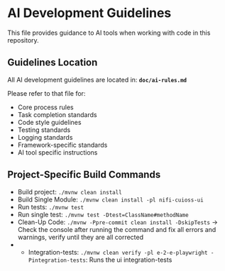 # AI Development Guidelines

This file provides guidance to AI tools when working with code in this repository.

## Guidelines Location

All AI development guidelines are located in: **`doc/ai-rules.md`**

Please refer to that file for:
- Core process rules
- Task completion standards
- Code style guidelines
- Testing standards
- Logging standards
- Framework-specific standards
- AI tool specific instructions

## Project-Specific Build Commands

- Build project: `./mvnw clean install`
- Build Single Module: `./mvnw clean install -pl nifi-cuioss-ui`
- Run tests: `./mvnw test`
- Run single test: `./mvnw test -Dtest=ClassName#methodName`
- Clean-Up Code: `./mvnw -Ppre-commit clean install -DskipTests` -> Check the console after running the command and fix all errors and warnings, verify until they are all corrected
- - Integration-tests: `./mvnw clean verify -pl e-2-e-playwright -Pintegration-tests`: Runs the ui integration-tests